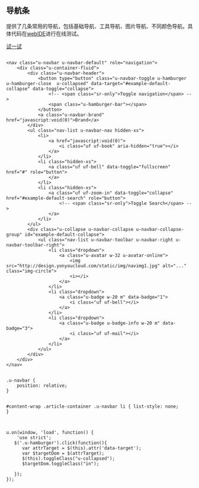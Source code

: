 ## 导航条

提供了几条常用的导航，包括基础导航、工具导航、图片导航、不同颜色导航。具体代码在[webIDE](http://tinper.org/webide/#/demos/ui/navbar)进行在线测试。


[试一试](http://tinper.org/webide/#/demos/ui/navbar)



<div class="examples-code"><pre><code>
&lt;nav class="u-navbar u-navbar-default" role="navigation">
    &lt;div class="u-container-fluid">
        &lt;div class="u-navbar-header">
            &lt;button type="button" class="u-navbar-toggle u-hamburger u-hamburger-close  u-collapsed" data-target="#example-default-collapse" data-toggle="collapse">
                &lt;!-- &lt;span class="sr-only">Toggle navigation&lt;/span> -->
                &lt;span class="u-hamburger-bar">&lt;/span>
            &lt;/button>
            &lt;a class="u-navbar-brand" href="javascript:void(0)">Brand&lt;/a>
        &lt;/div>
        &lt;ul class="nav-list u-navbar-nav hidden-xs">
            &lt;li>
                &lt;a href="javascript:void(0)">
                    &lt;i class="uf uf-book" aria-hidden="true">&lt;/i>
                &lt;/a>
            &lt;/li>
            &lt;li class="hidden-xs">
                &lt;a class="uf uf-bell" data-toggle="fullscreen" href="#" role="button">
                &lt;/a>
            &lt;/li>
            &lt;li class="hidden-xs">
                &lt;a class="uf uf-zoom-in" data-toggle="collapse" href="#example-default-search" role="button">
                    &lt;!-- &lt;span class="sr-only">Toggle Search&lt;/span> -->
                &lt;/a>
            &lt;/li>
        &lt;/ul>
        &lt;div class="u-collapse u-navbar-collapse u-navbar-collapse-group" id="example-default-collapse">
            &lt;ul class="nav-list u-navbar-toolbar u-navbar-right u-navbar-toolbar-right">
                &lt;li class="dropdown">
                    &lt;a class="u-avatar w-32 u-avatar-online">
                        &lt;img src="http://design.yonyoucloud.com/static/img/navimg1.jpg" alt="..." class="img-circle">
                        &lt;i>&lt;/i>
                    &lt;/a>
                &lt;/li>
                &lt;li class="dropdown">
                    &lt;a class="u-badge w-20 m" data-badge="1">
                        &lt;i class="uf uf-bell">&lt;/i>
                    &lt;/a>
                &lt;/li>
                &lt;li class="dropdown">
                    &lt;a class="u-badge u-badge-info w-20 m" data-badge="3">
                        &lt;i class="uf uf-mail">&lt;/i>
                    &lt;/a>
                &lt;/li>
            &lt;/ul>
        &lt;/div>
    &lt;/div>
&lt;/nav>
</code></pre>
</div>

<div class="examples-code"><pre><code>
.u-navbar {
    position: relative;
}

#content-wrap .article-container .u-navbar li {
	list-style: none;
}</code></pre>
</div>

<pre class="examples-code"><code>
u.on(window, 'load', function() {
    'use strict';
   $('.u-hamburger').click(function(){
      var attrTarget = $(this).attr('data-target');
      var $targetDom = $(attrTarget);
      $(this).toggleClass("u-collapsed");
      $targetDom.toggleClass("in");

   });
});</code></pre>


